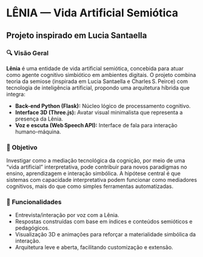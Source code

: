 # LÊNIA — Vida Artificial Semiótica  
## Projeto inspirado em Lucia Santaella  

### 🔍 Visão Geral  
**Lênia** é uma entidade de vida artificial semiótica, concebida para atuar como agente cognitivo simbiótico em ambientes digitais. O projeto combina teoria da semiose (inspirada em Lucia Santaella e Charles S. Peirce) com tecnologia de inteligência artificial, propondo uma arquitetura híbrida que integra:

- **Back-end Python (Flask):** Núcleo lógico de processamento cognitivo.  
- **Interface 3D (Three.js):** Avatar visual minimalista que representa a presença da Lênia.  
- **Voz e escuta (Web Speech API):** Interface de fala para interação humano-máquina.

### 🎯 Objetivo  
Investigar como a mediação tecnológica da cognição, por meio de uma “vida artificial” interpretativa, pode contribuir para novos paradigmas no ensino, aprendizagem e interação simbólica. A hipótese central é que sistemas com capacidade interpretativa podem funcionar como mediadores cognitivos, mais do que como simples ferramentas automatizadas.

### 🚀 Funcionalidades  
- Entrevista/interação por voz com a Lênia.  
- Respostas construídas com base em índices e conteúdos semióticos e pedagógicos.  
- Visualização 3D e animações para reforçar a materialidade simbólica da interação.  
- Arquitetura leve e aberta, facilitando customização e extensão.

